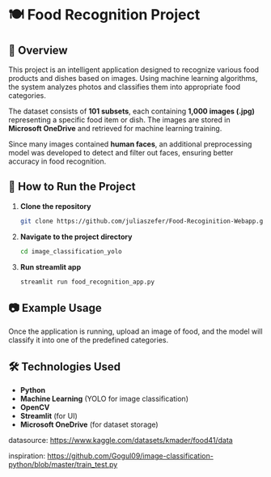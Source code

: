 # 🍽️ Food Recognition Project

## 📌 Overview
This project is an intelligent application designed to recognize various food products and dishes based on images. Using machine learning algorithms, the system analyzes photos and classifies them into appropriate food categories.

The dataset consists of **101 subsets**, each containing **1,000 images (.jpg)** representing a specific food item or dish. The images are stored in **Microsoft OneDrive** and retrieved for machine learning training.  

Since many images contained **human faces**, an additional preprocessing model was developed to detect and filter out faces, ensuring better accuracy in food recognition.  

## 🚀 How to Run the Project
1. **Clone the repository**  
   ```bash
   git clone https://github.com/juliaszefer/Food-Recoginition-Webapp.git
   ```

2. **Navigate to the project directory**  
   ```bash
   cd image_classification_yolo
   ```

3. **Run streamlit app**
   ```bash
   streamlit run food_recognition_app.py
   ```

## 📷 Example Usage
Once the application is running, upload an image of food, and the model will classify it into one of the predefined categories.

## 🛠 Technologies Used
- **Python**
- **Machine Learning** (YOLO for image classification)
- **OpenCV**
- **Streamlit** (for UI)
- **Microsoft OneDrive** (for dataset storage)

datasource:
https://www.kaggle.com/datasets/kmader/food41/data

inspiration:
https://github.com/Gogul09/image-classification-python/blob/master/train_test.py
